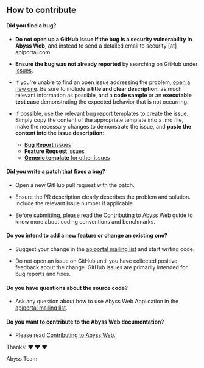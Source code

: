 ## How to contribute

#### **Did you find a bug?**

* **Do not open up a GitHub issue if the bug is a security vulnerability
  in Abyss Web**, and instead to send a detailed email to security [at] apiportal.com.

* **Ensure the bug was not already reported** by searching on GitHub under [Issues](https://github.com/apiportal/abyss-web/issues).

* If you're unable to find an open issue addressing the problem, [open a new one](https://github.com/apiportal/abyss-web/issues/new). Be sure to include a **title and clear description**, as much relevant information as possible, and a **code sample** or an **executable test case** demonstrating the expected behavior that is not occurring.

* If possible, use the relevant bug report templates to create the issue. Simply copy the content of the appropriate template into a .md file, make the necessary changes to demonstrate the issue, and **paste the content into the issue description**:
  * [**Bug Report** issues](https://github.com/apiportal/abyss-web/blob/master/.github/ISSUE_TEMPLATE/bug_report.md)
  * [**Feature Request** issues](https://github.com/apiportal/abyss-web/blob/master/.github/ISSUE_TEMPLATE/feature_request.md)
  * [**Generic template** for other issues](https://github.com/apiportal/abyss-web/blob/master/.github/ISSUE_TEMPLATE/custom.md)

#### **Did you write a patch that fixes a bug?**

* Open a new GitHub pull request with the patch.

* Ensure the PR description clearly describes the problem and solution. Include the relevant issue number if applicable.

* Before submitting, please read the [Contributing to Abyss Web](https://github.com/apiportal/abyss-web/blob/master/contributing.md) guide to know more about coding conventions and benchmarks.

#### **Do you intend to add a new feature or change an existing one?**

* Suggest your change in the [apiportal mailing list](https://groups.google.com/forum/#!forum/apiportal) and start writing code.

* Do not open an issue on GitHub until you have collected positive feedback about the change. GitHub issues are primarily intended for bug reports and fixes.

#### **Do you have questions about the source code?**

* Ask any question about how to use Abyss Web Application in the [apiportal mailing list](https://groups.google.com/forum/#!forum/apiportal).

#### **Do you want to contribute to the Abyss Web documentation?**

* Please read [Contributing to Abyss Web](https://github.com/apiportal/abyss-web/blob/master/CONTRIBUTING.md).


Thanks! :heart: :heart: :heart:

Abyss Team